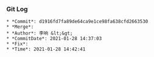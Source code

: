 ### Git Log
    * *Commit*: d1916fd7fa89de64ca9e1ce98fa638cfd2663530
    * *Merge*: 
    * *Author*: 李响 &lt;&gt;
    * *CommitDate*: 2021-01-28 14:37:03
    * *Fix*: 
    * *Time*: 2021-01-28 14:42:41

